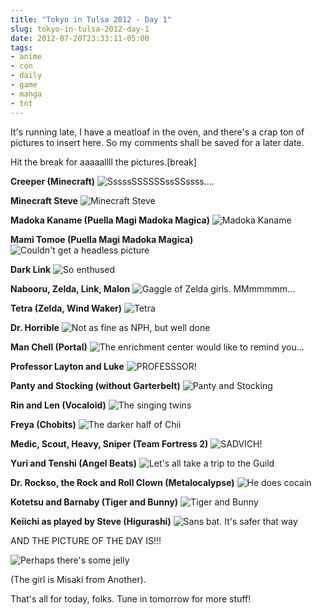```yaml
---
title: "Tokyo in Tulsa 2012 - Day 1"
slug: tokyo-in-tulsa-2012-day-1
date: 2012-07-20T23:33:11-05:00
tags:
- anime
- con
- daily
- game
- manga
- tnt
---
```

It's running late, I have a meatloaf in the oven, and there's a crap ton of pictures to insert here. So my comments shall be saved for a later date.

Hit the break for aaaaallll the pictures.[break]

**Creeper (Minecraft)**
![](http://images.dxprog.com/blog/tnt2012_creeper.jpg "SssssSSSSSSssSSssss....")

**Minecraft Steve**
![](http://images.dxprog.com/blog/tnt2012_minecraft_steve.jpg "Minecraft Steve")

**Madoka Kaname (Puella Magi Madoka Magica)**
![](http://images.dxprog.com/blog/tnt2012_madoka_kaname.jpg "Madoka Kaname")

**Mami Tomoe (Puella Magi Madoka Magica)**
![](http://images.dxprog.com/blog/tnt2012_mami_tomoe.jpg "Couldn't get a headless picture")

**Dark Link**
![](http://images.dxprog.com/blog/tnt2012_dark_link.jpg "So enthused")

**Nabooru, Zelda, Link, Malon**
![](http://images.dxprog.com/blog/tnt2012_zelda_group.jpg "Gaggle of Zelda girls. MMmmmmm...")

**Tetra (Zelda, Wind Waker)**
![](http://images.dxprog.com/blog/tnt2012_tetra.jpg "Tetra")

**Dr. Horrible**
![](http://images.dxprog.com/blog/tnt2012_dr_horrible.jpg "Not as fine as NPH, but well done")

**Man Chell (Portal)**
![](http://images.dxprog.com/blog/tnt2012_man_chell.jpg "The enrichment center would like to remind you...")

**Professor Layton and Luke**
![](http://images.dxprog.com/blog/tnt2012_layton.jpg "PROFESSSOR!")

**Panty and Stocking (without Garterbelt)**
![](http://images.dxprog.com/blog/tnt2012_panty_stocking.jpg "Panty and Stocking")

**Rin and Len (Vocaloid)**
![](http://images.dxprog.com/blog/tnt2012_rin_len.jpg "The singing twins")

**Freya (Chobits)**
![](http://images.dxprog.com/blog/tnt2012_freya.jpg "The darker half of Chii")

**Medic, Scout, Heavy, Sniper (Team Fortress 2)**
![](http://images.dxprog.com/blog/tnt2012_tf2_group.jpg "SADVICH!")

**Yuri and Tenshi (Angel Beats)**
![](http://images.dxprog.com/blog/tnt2012_yuri_tenshi.jpg "Let's all take a trip to the Guild")

**Dr. Rockso, the Rock and Roll Clown (Metalocalypse)**
![](http://images.dxprog.com/blog/tnt2012_dr_rockso.jpg "He does cocain")

**Kotetsu and Barnaby (Tiger and Bunny)**
![](http://images.dxprog.com/blog/tnt2012_tiger_bunny.jpg "Tiger and Bunny")

**Keiichi as played by Steve (Higurashi)**
![](http://images.dxprog.com/blog/tnt2012_steve_keiichi.jpg "Sans bat. It's safer that way")

AND THE PICTURE OF THE DAY IS!!!

![](http://images.dxprog.com/blog/tnt2012_steve_misaka.jpg "Perhaps there's some jelly")

(The girl is Misaki from Another).

That's all for today, folks. Tune in tomorrow for more stuff!
